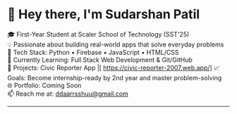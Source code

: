 # 👋 Hey there, I'm Sudarshan Patil

🎓 First-Year Student at Scaler School of Technology (SST'25)  
💡 Passionate about building real-world apps that solve everyday problems  
🔧 Tech Stack: Python • Firebase • JavaScript • HTML/CSS  
🌱 Currently Learning: Full Stack Web Development & Git/GitHub  
💼 Projects: Civic Reporter App |[ https://civic-reporter-2007.web.app/]
📈 Goals: Become internship-ready by 2nd year and master problem-solving  
🌐 Portfolio: Coming Soon  
📫 Reach me at: ddaarrsshuu@gmail.com

---




